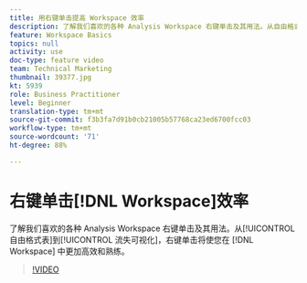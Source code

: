 ```yaml
---
title: 用右键单击提高 Workspace 效率
description: 了解我们喜欢的各种 Analysis Workspace 右键单击及其用法。从自由格式表到流失可视化图表，右键单击操作可以让您更高效、更熟练地在工作区中进行操作。
feature: Workspace Basics
topics: null
activity: use
doc-type: feature video
team: Technical Marketing
thumbnail: 39377.jpg
kt: 5939
role: Business Practitioner
level: Beginner
translation-type: tm+mt
source-git-commit: f3b3fa7d91b0cb21005b57768ca23ed6700fcc03
workflow-type: tm+mt
source-wordcount: '71'
ht-degree: 88%

---
```



# 右键单击[!DNL Workspace]效率

了解我们喜欢的各种 Analysis Workspace 右键单击及其用法。从[!UICONTROL 自由格式表]到[!UICONTROL 流失可视化]，右键单击将使您在 [!DNL Workspace] 中更加高效和熟练。

>[!VIDEO](https://video.tv.adobe.com/v/39377/?quality=12&learn=on)

